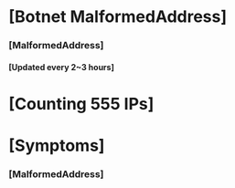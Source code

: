 # [Botnet MalformedAddress]
### [MalformedAddress]
#### [Updated every 2~3 hours]

# [Counting 555 IPs]

# [Symptoms] 
###   [MalformedAddress]
